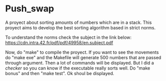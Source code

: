 # Push_swap
A proyect about sorting amounts of numbers which are in a stack. This proyect aims to develop the best sorting algorithm based in strict norms.

To understand the norms check the subject in the link below:
https://cdn.intra.42.fr/pdf/pdf/49958/en.subject.pdf

Now, do "make" to compile the proyect. If you want to see the movements do "make exe" and the Makefile will generate 500 numbers that are passed through argument.
Then a lot of commands will be displayed. But I did a _checker_ so you can know if the executable really sorts well. Do "make bonus" and then "make test". Ok shoul be displayed.
